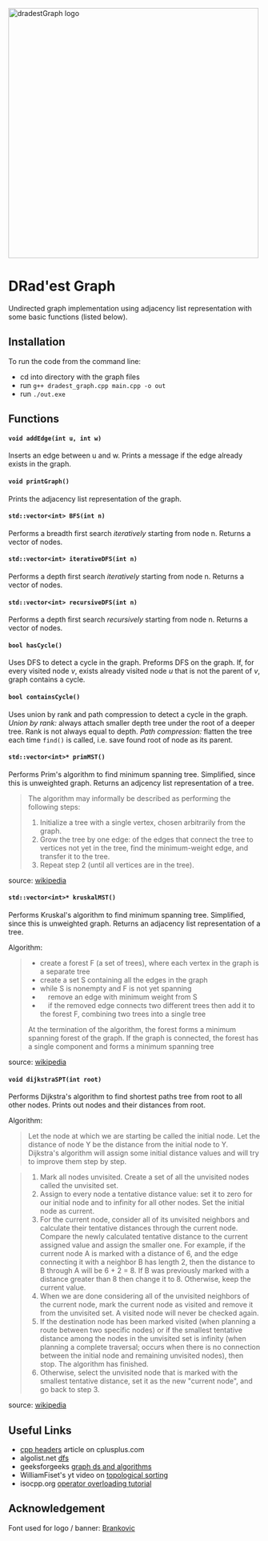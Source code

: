 <p><img src="https://raw.githubusercontent.com/dRadovan/dradestGraph/master/images/dr_graph_banner.png" title="dradestGraph" alt="dradestGraph logo" width="500"></p>

# DRad'est Graph

Undirected graph implementation using adjacency list representation with some basic functions (listed below).

## Installation

To run the code from the command line:

- cd into directory with the graph files
- run `g++ dradest_graph.cpp main.cpp -o out`
- run `./out.exe`

## Functions

#### `void addEdge(int u, int w)`
Inserts an edge between u and w.
Prints a message if the edge already exists in the graph.

#### `void printGraph()`
Prints the adjacency list representation of the graph.

#### `std::vector<int> BFS(int n)`
Performs a breadth first search *iteratively* starting from node n. Returns a vector of nodes.

#### `std::vector<int> iterativeDFS(int n)`
Performs a depth first search *iteratively* starting from node n. Returns a vector of nodes.	

#### `std::vector<int> recursiveDFS(int n)`
Performs a depth first search *recursively* starting from node n. Returns a vector of nodes.

#### `bool hasCycle()`
Uses DFS to detect a cycle in the graph. Preforms DFS on the graph. If, for every visited node *v*,
exists already visited node *u* that is not the parent of *v*, graph contains a cycle.

#### `bool containsCycle()`
Uses union by rank and path compression to detect a cycle in the graph. *Union by rank:* always attach 
smaller depth tree under the root of a deeper tree. Rank is not always equal to depth. *Path compression:* 
flatten the tree each time `find()` is called, i.e. save found root of node as its parent.

#### `std::vector<int>* primMST()` 
Performs Prim's algorithm to find minimum spanning tree. Simplified, since this is unweighted graph. 
Returns an adjcency list representation of a tree. 

> The algorithm may informally be described as performing the following steps:
>
>1. Initialize a tree with a single vertex, chosen arbitrarily from the graph.
>2. Grow the tree by one edge: of the edges that connect the tree to vertices not yet in the tree, find the minimum-weight edge, and transfer it to the tree.
>3. Repeat step 2 (until all vertices are in the tree).

source: [wikipedia](https://en.wikipedia.org/wiki/Prim%27s_algorithm)

#### `std::vector<int>* kruskalMST()`
Performs Kruskal's algorithm to find minimum spanning tree. Simplified, since this is unweighted graph.
Returns an adjacency list representation of a tree.

Algorithm:

>* create a forest F (a set of trees), where each vertex in the graph is a separate tree
>* create a set S containing all the edges in the graph
>* while S is nonempty and F is not yet spanning
>* &nbsp;&nbsp;&nbsp;&nbsp;remove an edge with minimum weight from S
>* &nbsp;&nbsp;&nbsp;&nbsp;if the removed edge connects two different trees then add it to the forest F, combining two trees into a single tree
>
> At the termination of the algorithm, the forest forms a minimum spanning forest of the graph. If the graph is connected, the forest has a single component and forms a minimum spanning tree

source: [wikipedia](https://en.wikipedia.org/wiki/Kruskal%27s_algorithm)  

#### `void dijkstraSPT(int root)`
Performs Dijkstra's algorithm to find shortest paths tree from root to all other nodes. Prints out nodes and their distances from root.

Algorithm:

>Let the node at which we are starting be called the initial node. Let the distance of node Y be the distance from the initial node to Y. Dijkstra's algorithm will assign some initial distance values and will try to improve them step by step.

>1. Mark all nodes unvisited. Create a set of all the unvisited nodes called the unvisited set.
>2. Assign to every node a tentative distance value: set it to zero for our initial node and to infinity for all other nodes. Set the initial node as current.
>3. For the current node, consider all of its unvisited neighbors and calculate their tentative distances through the current node. Compare the newly calculated tentative distance to the current assigned value and assign the smaller one. For example, if the current node A is marked with a distance of 6, and the edge connecting it with a neighbor B has length 2, then the distance to B through A will be 6 + 2 = 8. If B was previously marked with a distance greater than 8 then change it to 8. Otherwise, keep the current value.
>4. When we are done considering all of the unvisited neighbors of the current node, mark the current node as visited and remove it from the unvisited set. A visited node will never be checked again.
>5. If the destination node has been marked visited (when planning a route between two specific nodes) or if the smallest tentative distance among the nodes in the unvisited set is infinity (when planning a complete traversal; occurs when there is no connection between the initial node and remaining unvisited nodes), then stop. The algorithm has finished.
>6. Otherwise, select the unvisited node that is marked with the smallest tentative distance, set it as the new "current node", and go back to step 3.

source: [wikipedia](https://en.wikipedia.org/wiki/Dijkstra%27s_algorithm)

## Useful Links

* [cpp headers](http://www.cplusplus.com/forum/articles/10627/) article on cplusplus.com
* algolist.net [dfs](http://www.algolist.net/Algorithms/Graph/Undirected/Depth-first_search)
* geeksforgeeks [graph ds and algorithms](https://www.geeksforgeeks.org/graph-data-structure-and-algorithms/)
* WilliamFiset's yt video on [topological sorting](https://youtu.be/eL-KzMXSXXI)
* isocpp.org [operator overloading tutorial](https://isocpp.org/wiki/faq/operator-overloading)

## Acknowledgement

Font used for logo / banner: [Brankovic](https://www.dafont.com/brankovic.font)
